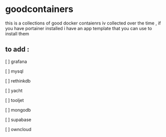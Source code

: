 # goodcontainers
this is a collections of good docker contaienrs iv collected over the time , if you have portainer installed i have an app template that you can use to install them

## to add :
[ ] grafana

[ ] mysql

[ ] rethinkdb

[ ] yacht

[ ] tooljet

[ ] mongodb

[ ] supabase

[ ] owncloud

